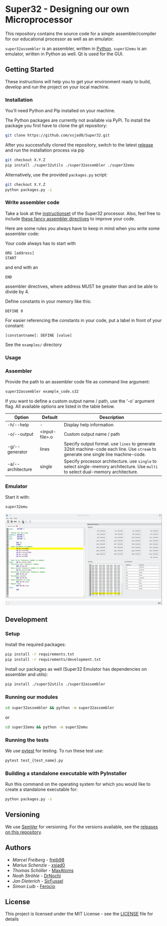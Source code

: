 # Super32 - Designing our own Microprocessor

This repository contains the source code for a simple assembler/compiler for our educational processor as well as an emulator.

`super32assembler` is an assembler, written in [Python](https://www.python.org/).
`super32emu` is an emulator, written in Python as well. Qt is used for the GUI.

## Getting Started

These instructions will help you to get your environment ready to build, develop and run the project on your local machine.

### Installation

You'll need Python and Pip installed on your machine.

The Python packages are currently not available via PyPi.
To install the package you first have to clone the git repository:

```Bash
git clone https://github.com/xsjad0/Super32.git
```

After you successfully cloned the repository, switch to the latest [release](https://github.com/Projektstudium-Mikroprozessor/Super32) and run the installation process via pip

```Bash
git checkout X.Y.Z
pip install ./super32utils ./super32assembler ./super32emu
```

Alternatively, use the provided `packages.py` script:

```bash
git checkout X.Y.Z
python packages.py -i
```

### Write assembler code

Take a look at the [instructionset](super32assembler/instructionset.json) of the Super32 processor.
Also, feel free to include [these fancy assembler directives](super32assembler/preprocessor/asmdirectives.py) to improve your code.

Here are some rules you always have to keep in mind when you write some assembler code:

Your code always has to start with

```Assembler
ORG [address]
START
```

and end with an

```Assembler
END
```

assembler directives, where address MUST be greater than and be able to divide by 4.

Define constants in your memory like this:

```Assembler
DEFINE 0
```

For easier referencing the constants in your code, put a label in front of your constant:

```Assembler
[constantname]: DEFINE [value]
```

See the `examples/` directory

### Usage

### Assembler

Provide the path to an assembler code file as command line argument:

```Bash
super32assembler example_code.s32
```

If you want to define a custom output name / path, use the '-o' argument flag.
All available options are listed in the table below.

Option | Default | Description
-|-|-
-h/--help | - | Display help information
-o/--output | \<input-file\>.o | Custom output name / path
-g/--generator | lines | Specify output format. use ```lines``` to generate 32bit machine-code each line. Use ```stream``` to generate one single line machine-code.
-a/--architecture | single | Specify processor architecture. use ```single``` to select single-memory architecture. Use ```multi``` to select dual-memory architecture.

### Emulator

Start it with:

```Bash
super32emu
```

![Super32Emu](./emulator.gif)

## Development

### Setup

Install the required packages:

```Bash
pip install -r requirements.txt
pip install -r requirements/development.txt
```

Install our packages as well (Super32 Emulator has dependencies on assembler and utils):

```Bash
pip install ./super32utils ./super32assembler
```

### Running our modules

```Bash
cd super32assembler && python -m super32assembler
```

or

```Bash
cd super32emu && python -m super32emu
```

### Running the tests

We use [pytest](https://docs.pytest.org/en/latest/) for testing.
To run these test use:

```Bash
pytest test_{test_name}.py
```

### Building a standalone executable with PyInstaller

Run this command on the operating system for which you would like to create a standalone executable for:

```bash
python packages.py -s
```

## Versioning

We use [SemVer](http://semver.org/) for versioning.
For the versions available, see the [releases on this repository](https://github.com/Projektstudium-Mikroprozessor/Super32/releases).

## Authors

- *Marcel Freiberg* - [freib98](https://github.com/freib98)
- *Marius Schenzle* - [xsjad0](https://github.com/xsjad0)
- *Thomas Schöller* - [MaxAtoms](https://github.com/MaxAtoms)
- *Noah Ströhle* - [DrNochi](https://github.com/DrNochi)
- *Jan Dieterich* - [SirFussel](https://github.com/SirFussel)
- *Simon Luib* - [Ferocio](https://github.com/Ferocio)

## License

This project is licensed under the MIT License - see the [LICENSE](LICENSE) file for details
